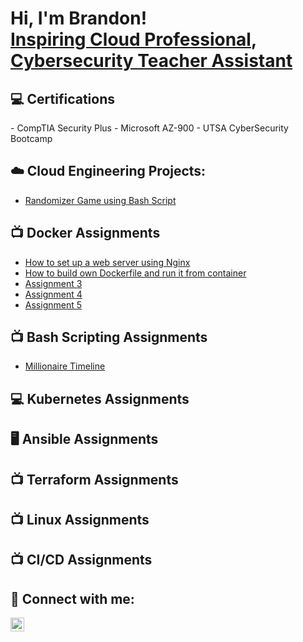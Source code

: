 <h1>Hi, I'm Brandon! <br/><a href="https://github.com/Brandon5182">Inspiring Cloud Professional</a>, <a href="https://www.linkedin.com/in/brandon-simmons-52b242236/">Cybersecurity Teacher Assistant</a> </h1>



<h2>💻 Certifications </h2>
- CompTIA Security Plus
- Microsoft AZ-900
- UTSA CyberSecurity Bootcamp

<h2> ☁️ Cloud Engineering Projects:</h2>

  - [Randomizer Game using Bash Script](https://github.com/Brandon5182/BashLab/blob/main/README.md)

<h2>📺 Docker Assignments</h2>

- [How to set up a web server using Nginx]()
- [How to build own Dockerfile and run it from container]()
- [Assignment 3 ]()
- [Assignment 4 ]()
- [Assignment 5]()

<h2>📺 Bash Scripting Assignments</h2>

- [Millionaire Timeline ](https://github.com/Brandon5182/Bash_assignment1/blob/main/README.md)

<h2>💻 Kubernetes Assignments</h2>


<h2>🖥️ Ansible Assignments</h2>

<h2>📺 Terraform Assignments</h2> 

<h2>📺 Linux Assignments</h2>

<h2>📺 CI/CD Assignments</h2>

<h2> 🤳 Connect with me:</h2>
                         
[<img align="left" alt="JoshMadakor | LinkedIn" width="22px" src="https://cdn.jsdelivr.net/npm/simple-icons@v3/icons/linkedin.svg" />][linkedin]


[linkedin]: https://www.linkedin.com/in/brandon-simmons-52b242236/

<!--
**joshmadakor1/joshmadakor1** is a ✨ _special_ ✨ repository because its `README.md` (this file) appears on your GitHub profile.

Here are some ideas to get you started:

- 🔭 I’m currently working on ...
- 🌱 I’m currently learning ...
- 👯 I’m looking to collaborate on ...
- 🤔 I’m looking for help with ...
- 💬 Ask me about ...
- 📫 How to reach me: ...
- 😄 Pronouns: ...
- ⚡ Fun fact: ...
-->
